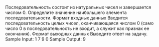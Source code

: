 ﻿Последовательность состоит из натуральных чисел и завершается числом 0. Определите значение наибольшего элемента последовательности.
Формат входных данных
Вводится последовательность целых чисел, оканчивающаяся числом 0 (само число 0 в последовательность не входит, а служит как признак ее окончания).
Формат выходных данных
Выведите ответ на задачу. 
Sample Input:
1
7
9
0
Sample Output:
9